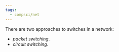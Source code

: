 ```yaml
---
tags:
  - compsci/net
---
```


There are two approaches to switches in a network:
- *packet switching*.
- *circuit switching*.